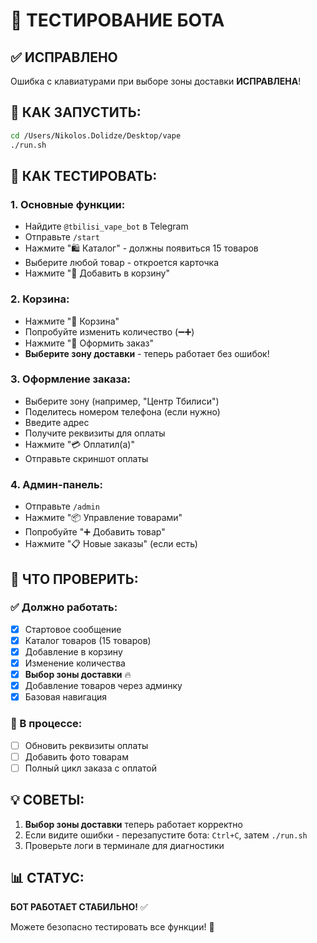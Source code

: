# 🧪 ТЕСТИРОВАНИЕ БОТА

## ✅ ИСПРАВЛЕНО
Ошибка с клавиатурами при выборе зоны доставки **ИСПРАВЛЕНА**!

## 🚀 КАК ЗАПУСТИТЬ:
```bash
cd /Users/Nikolos.Dolidze/Desktop/vape
./run.sh
```

## 📱 КАК ТЕСТИРОВАТЬ:

### 1. Основные функции:
- Найдите `@tbilisi_vape_bot` в Telegram
- Отправьте `/start`
- Нажмите "🛍 Каталог" - должны появиться 15 товаров
- Выберите любой товар - откроется карточка
- Нажмите "🛒 Добавить в корзину"

### 2. Корзина:
- Нажмите "🛒 Корзина"
- Попробуйте изменить количество (➖➕)
- Нажмите "📝 Оформить заказ"
- **Выберите зону доставки** - теперь работает без ошибок!

### 3. Оформление заказа:
- Выберите зону (например, "Центр Тбилиси")
- Поделитесь номером телефона (если нужно)
- Введите адрес
- Получите реквизиты для оплаты
- Нажмите "💳 Оплатил(а)"
- Отправьте скриншот оплаты

### 4. Админ-панель:
- Отправьте `/admin`
- Нажмите "📦 Управление товарами"
- Попробуйте "➕ Добавить товар"
- Нажмите "📋 Новые заказы" (если есть)

## 🎯 ЧТО ПРОВЕРИТЬ:

### ✅ Должно работать:
- [x] Стартовое сообщение
- [x] Каталог товаров (15 товаров)
- [x] Добавление в корзину
- [x] Изменение количества
- [x] **Выбор зоны доставки** 🔥
- [x] Добавление товаров через админку
- [x] Базовая навигация

### 🔧 В процессе:
- [ ] Обновить реквизиты оплаты
- [ ] Добавить фото товарам
- [ ] Полный цикл заказа с оплатой

## 💡 СОВЕТЫ:
1. **Выбор зоны доставки** теперь работает корректно
2. Если видите ошибки - перезапустите бота: `Ctrl+C`, затем `./run.sh`
3. Проверьте логи в терминале для диагностики

## 📊 СТАТУС:
**БОТ РАБОТАЕТ СТАБИЛЬНО!** ✅

Можете безопасно тестировать все функции! 🚀